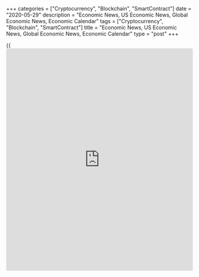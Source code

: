 +++
categories = ["Cryptocurrency", "Blockchain", "SmartContract"]
date = "2020-05-29"
description = "Economic News, US Economic News, Global Economic News, Economic Calendar"
tags = ["Cryptocurrency", "Blockchain", "SmartContract"]
title = "Economic News, US Economic News, Global Economic News, Economic Calendar"
type = "post"
+++

{{<iframe id="large-banner" src="https://www.bounty.group/#slide=12.0" width="100%" height="600" scrolling="no" style="border: 0px solid rgb(216, 221, 230); border-radius: 3px;">}}

Greece producer prices declined at a faster pace in April, the Hellenic
Statistical Authority reported on Friday. The producer prices index
declined 13.9 percent year-on-year in April, following a 9.1 percent
fall in March. On an annual basis, producer prices in the domestic
market and non-domestic... [Read more...][1]

Italy's consumer prices in fell in May, after stagnating in the previous
month, data from the statistical office Istat showed on Friday. The
consumer price index fell 0.1 percent year-on-year in May, after
remaining unchanged in April. This was in line with economists'
expectation. The core inflation... [Read more...][2]

Portugal's consumer prices fell in May, data from Statistics Portugal
showed on Friday. The consumer price index declined 0.7 percent year-on-
year in May, following a 0.2 percent fall in April.  The core CPI, which
excludes energy and unprocessed food products components, fell 0.40
percent in May,... [Read more...][3]

[View All][4]

   1. www.rtt[news](https://www.letsplayfx.com/blog/forex-news-website/).com/3099848/greece-producer-prices-fall-sharply-in-april.aspx?type=eueco
   2. www.rtt[news](https://www.letsplayfx.com/blog/forex-news-website/).com/3099846/italy-consumer-prices-fall-in-may.aspx?type=eueco
   3. www.rtt[news](https://www.letsplayfx.com/blog/forex-news-website/).com/3099842/portugal-consumer-prices-fall-in-may.aspx?type=eueco
   4. www.rtt[news](https://www.letsplayfx.com/blog/forex-news-website/).com/list/european-economic-[news](https://www.letsplayfx.com/blog/forex-news-website/).aspx